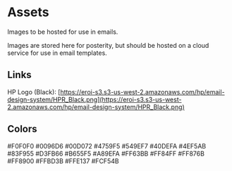 # Assets

Images to be hosted for use in emails.

Images are stored here for posterity, but should be hosted on a cloud service for use in email templates.

## Links

HP Logo (Black): [https://eroi-s3.s3-us-west-2.amazonaws.com/hp/email-design-system/HPR_Black.png](https://eroi-s3.s3-us-west-2.amazonaws.com/hp/email-design-system/HPR_Black.png)

## Colors

#F0F0F0
#0096D6
#00D072
#4759F5
#549EF7
#40DEFA
#4EF5AB
#83F955
#D3FB66
#B655F5
#A89EFA
#FF63BB
#FF84FF
#FF876B
#FF8900
#FFBD3B
#FFE137
#FCF54B
